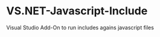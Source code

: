 VS.NET-Javascript-Include
=========================

Visual Studio Add-On to run includes agains javascript files
